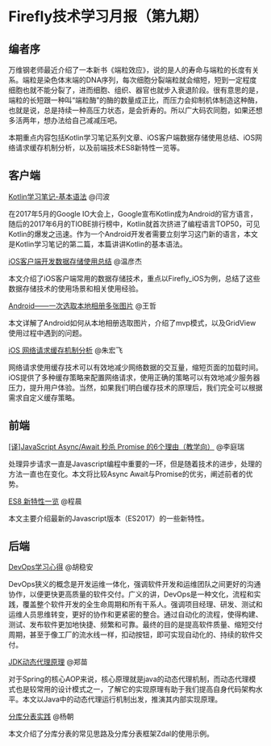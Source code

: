 # Firefly技术学习月报（第九期）

## 编者序

万维钢老师最近介绍了一本新书《端粒效应》，说的是人的寿命与端粒的长度有关系。端粒是染色体末端的DNA序列，每次细胞分裂端粒就会缩短，短到一定程度细胞也就不能分裂了，进而细胞、组织、器官也就步入衰退阶段。很有意思的是，端粒的长短跟一种叫“端粒酶”的酶的数量成正比，而压力会抑制机体制造这种酶，也就是说，总是持续一种高压力状态，是会折寿的。所以广大码农同胞，如果还想多活两年，想办法给自己减减压吧。

本期重点内容包括Kotlin学习笔记系列文章、iOS客户端数据存储使用总结、iOS网络请求缓存机制分析，以及前端技术ES8新特性一览等。

## 客户端

[Kotlin学习笔记-基本语法](https://github.com/yanbo200303/studynotes/blob/master/Kotlin_study/Kotline%E5%9F%BA%E6%9C%AC%E8%AF%AD%E6%B3%95.md) @闫波
  
  在2017年5月的Google IO大会上，Google宣布Kotlin成为Android的官方语言，随后的2017年6月的TIOBE排行榜中，Kotlin就首次挤进了编程语言TOP50，可见Kotlin的爆发之迅速。作为一个Android开发者需要立刻学习这门新的语言，本文是Kotlin学习笔记的第二篇，本篇讲讲Kotlin的基本语法。

[iOS客户端开发数据存储使用总结](http://www.jianshu.com/p/d8b980b41de4) @温彦杰
  
  本文介绍了iOS客户端常用的数据存储技术，重点以Firefly_iOS为例，总结了这些数据存储技术的使用场景和相关使用经验。

[Android——一次选取本地相册多张图片](https://wangzzzz.github.io/html/4/index.html) @王哲
  
  本文详解了Android如何从本地相册选取图片，介绍了mvp模式，以及GridView使用过程中遇到的问题。

[iOS 网络请求缓存机制分析](http://www.jianshu.com/p/1972754dc325) @朱宏飞
  
  网络请求使用缓存技术可以有效地减少网络数据的交互量，缩短页面的加载时间。iOS提供了多种缓存策略来配置网络请求，使用正确的策略可以有效地减少服务器压力，提升用户体验。当然，如果我们明白缓存技术的原理后，我们完全可以根据需求自定义缓存策略。

## 前端

[[译]JavaScript Async/Await 秒杀 Promise 的6个理由（教学向）](http://www.jianshu.com/p/c5baedf1c66c?utm_campaign=hugo&utm_medium=reader_share&utm_content=note&utm_source=weixin-friends) @李庭瑞
  
  处理异步请求一直是Javascript编程中重要的一环，但是随着技术的进步，处理的方法一直也在变化。本文将比较Async Await与Promise的优劣，阐述前者的优势。

[ES8 新特性一览](https://github.com/ToBeNumerOne/blog/blob/master/es8.md) @程晨
  
  本文主要介绍最新的Javascript版本（ES2017）的一些新特性。

## 后端

[DevOps学习心得](http://blog.csdn.net/qq309909897/article/details/75213780) @胡稳安
  
  DevOps狭义的概念是开发运维一体化，强调软件开发和运维团队之间更好的沟通协作，以便更快更高质量的软件交付。广义的讲，DevOps是一种文化，流程和实践，覆盖整个软件开发的全生命周期和所有干系人。强调项目经理、研发、测试和运维人员思维转变，更好的协作和更紧密的整合。通过自动化的流程，使得构建、测试、发布软件更加地快捷、频繁和可靠。最终的目的是提高软件质量、缩短交付周期，甚至于像工厂的流水线一样，扣动按钮，即可实现自动化的、持续的软件交付。

[JDK动态代理原理](https://github.com/ZmRepo/ZmRepo.github.io/blob/master/JDK%E5%8A%A8%E6%80%81%E4%BB%A3%E7%90%86%E5%8E%9F%E7%90%86.md) @郑苗
  
  对于Spring的核心AOP来说，核心原理就是java的动态代理机制，而动态代理模式也是较常用的设计模式之一，了解它的实现原理有助于我们提高自身代码架构水平。本文以Java中的动态代理运行机制出发，推演其内部实现原理。

[分库分表实践](https://github.com/gulfer/gulfer.github.io/blob/master/Zdal.md) @杨朝
  
  本文介绍了分库分表的常见思路及分库分表框架Zdal的使用示例。


